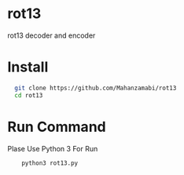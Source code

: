 # rot13
rot13 decoder and encoder
# Install
```bash
  git clone https://github.com/Mahanzamabi/rot13
  cd rot13
  ```
# Run Command

Plase Use Python 3 For Run


```bash
    python3 rot13.py
  ```
